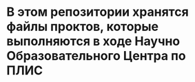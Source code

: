 # В этом репозитории хранятся файлы проктов, которые выполняются в ходе Научно Образовательного Центра по ПЛИС
